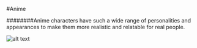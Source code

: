 #Anime

########Anime characters have such a wide range of personalities and appearances to make them more realistic and relatable for real people.

![alt text](https://www.google.com/url?sa=i&url=https%3A%2F%2Fcutewallpaper.org%2F22%2Fanime-mashup-art-wallpapers%2Fview-page-22.html&psig=AOvVaw0keXvg52S-BYVTvPlxGbk2&ust=1637163535054000&source=images&cd=vfe&ved=0CAgQjRxqFwoTCOj3p5udnfQCFQAAAAAdAAAAABAh)
